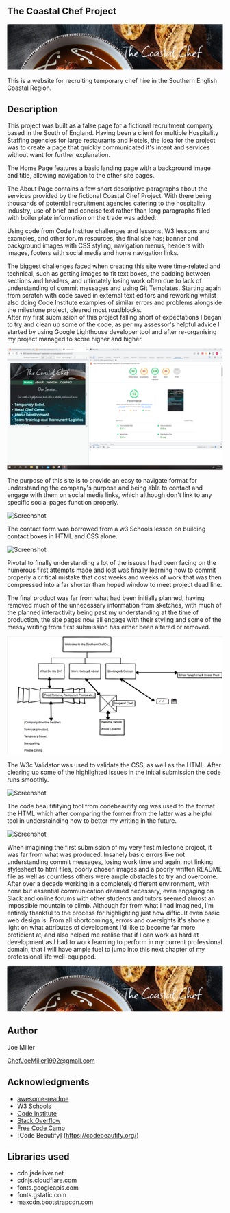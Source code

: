 ## The Coastal Chef Project

![Screenshot](coastal-chef-header-image.png)

This is a website for recruiting temporary chef hire in the Southern English Coastal Region.

## Description

This project was built as a false page for a fictional recruitment company based in the South of England. 
Having been a client for multiple Hospitality Staffing agencies for large restaurants and Hotels, the idea for the 
project was to create a page that quickly communicated it's intent and services without want for further explanation.

The Home Page features a basic landing page with a background image and title, allowing navigation
to the other site pages. 

The About Page contains a few short descriptive paragraphs about the services provided by the fictional Coastal Chef Project.
With there being thousands of potential recruitment agencies catering to the hospitality industry, use of brief and concise text 
rather than long paragraphs filled with boiler plate information on the trade was added. 

Using code from Code Institue challenges and lessons, W3 lessons and examples, and other forum resources, the final site has; 
banner and background images with CSS styling, navigation menus, headers with images, footers with social media and home navigation links.

The biggest challenges faced when creating this site were time-related and technical, such as getting images to fit text boxes, the padding between sections and headers, and ultimately losing work often due to lack of understanding of commit messages and using Git Templates. Starting again from scratch with code saved in external text editors and reworking whilst also doing Code Institute examples of similar errors and problems alongside the milestone project, cleared most roadblocks.  
After my first submission of this project falling short of expectations I began to try and clean up some of the code, as per my assessor's helpful advice I started by using Google Lighthouse developer tool and after re-organising my project managed to score higher and higher.

![Screenshot](light-house-screenshot-1.png)

The purpose of this site is to provide an easy to navigate format for understanding the company's purpose and being able to contact and engage with them on social media links, which although don't link to any specific social pages function properly. 

![Screenshot](JoeMille/firstproject1/assets/images/social-link-screenshot.png)

The contact form was borrowed from a w3 Schools lesson on building contact boxes in HTML and CSS alone. 

![Screenshot](firstproject1/contact-form-screenshot.png)

Pivotal to finally understanding a lot of the issues I had been facing on the numerous first attempts made and lost was finally learning how to commit properly a critical mistake that cost weeks and weeks of work that was then compressed into a far shorter than hoped window to meet project dead line. 

The final product was far from what had been initially planned, having removed much of the unnecessary information from sketches, with much of the planned interactivity being past my understanding at the time of production, the site pages now all engage with their styling and some of the messy writing from first submission has either been altered or removed. 

![Screenshot](wireframe-screenshot.png)

The W3c Validator was used to validate the CSS, as well as the HTML. After clearing up some of the highlighted issues in the initial submission the code runs smoothly.  

![Screenshot](../firstproject1/assets/images/w3c-validator-screenshot.png)

The code beautififying tool from codebeautify.org was used to the format the HTML which after comparing the former from the latter was a helpful tool in understainding how to better my writing in the future.

![Screenshot](../firstproject1/assets/images/html-formatter-screenshot.png)

When imagining the first submission of my very first milestone project, it was far from what was produced. Insanely basic errors like not understanding commit messages, losing work time and again, not linking stylesheet to html files, poorly chosen images and a poorly written README file as well as countless others were ample obstacles to try and overcome. After over a decade working in a completely different environment, with none but essential communication deemed necessary, even engaging on Slack and online forums with other students and tutors seemed almost an impossible mountain to climb. Although far from what I had imagined, I'm entirely thankful to the process for highlighting just how difficult even basic web design is. From all shortcomings, errors and oversights it's shone a light on what attributes of development I'd like to become far more proficient at, and also helped me realise that if I can work as hard at development as I had to work learning to perform in my current professional domain, that I will have ample fuel to jump into this next chapter of my professional life well-equipped.   

![Screenshot](coastal-chef-header-image.png)



## Author


Joe Miller  

ChefJoeMiller1992@gmail.com

## Acknowledgments

* [awesome-readme](https://github.com/matiassingers/awesome-readme)
* [W3 Schools](https://www.w3schools.com/css)
* [Code Institute](https://learn.codeinstitute.net/)
* [Stack Overflow](https://stackoverflow.com/questions)
* [Free Code Camp](https://www.freecodecamp.org/)
* [Code Beautify] (https://codebeautify.org/)


## Libraries used
* cdn.jsdeliver.net
* cdnjs.cloudflare.com
* fonts.googleapis.com
* fonts.gstatic.com
* maxcdn.bootstrapcdn.com

